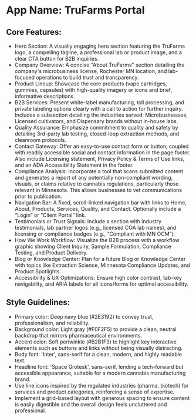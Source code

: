 # **App Name**: TruFarms Portal

## Core Features:

- Hero Section: A visually engaging hero section featuring the TruFarms logo, a compelling tagline, a professional lab or product image, and a clear CTA button for B2B inquiries.
- Company Overview: A concise "About TruFarms" section detailing the company's microbusiness license, Rochester MN location, and lab-focused operations to build trust and transparency.
- Product Lineup: Showcase the core products (vape cartridges, gummies, capsules) with high-quality imagery or icons and brief, informative descriptions.
- B2B Services: Present white-label manufacturing, toll processing, and private labeling options clearly with a call to action for further inquiry. Includes a subsection detailing the industries served: Microbusinesses, Licensed cultivators, and Dispensary brands without in-house labs.
- Quality Assurance: Emphasize commitment to quality and safety by detailing 3rd-party lab testing, closed-loop extraction methods, and cleanroom protocols.
- Contact Gateway: Offer an easy-to-use contact form or button, coupled with readily accessible social and contact information in the page footer. Also include Licensing statement, Privacy Policy & Terms of Use links, and an ADA Accessibility Statement in the footer.
- Compliance Analysis: Incorporate a tool that scans submitted content and generates a report of any potentially non-compliant wording, visuals, or claims relative to cannabis regulations, particularly those relevant in Minnesota. This allows businesses to vet communications prior to publication.
- Navigation Bar: A fixed, scroll-linked navigation bar with links to Home, About, Products, Services, Quality, and Contact. Optionally include a “Login” or “Client Portal” link.
- Testimonials or Trust Signals: Include a section with industry testimonials, lab partner logos (e.g., licensed COA lab names), and licensing or compliance badges (e.g., “Compliant with MN OCM”).
- How We Work Workflow: Visualize the B2B process with a workflow graphic showing Client Inquiry, Sample Formulation, Compliance Testing, and Product Delivery.
- Blog or Knowledge Center: Plan for a future Blog or Knowledge Center with topics like Extraction Science, Minnesota Compliance Updates, and Product Spotlights.
- Accessibility & UX Optimizations: Ensure high color contrast, tab-key navigability, and ARIA labels for all icons/forms for optimal accessibility.

## Style Guidelines:

- Primary color: Deep navy blue (#2E3192) to convey trust, professionalism, and reliability.
- Background color: Light gray (#F0F2F5) to provide a clean, neutral backdrop that mirrors pharmaceutical environments.
- Accent color: Soft periwinkle (#B2B1F3) to highlight key interactive elements such as buttons and links without being visually distracting.
- Body font: 'Inter', sans-serif for a clean, modern, and highly readable text.
- Headline font: 'Space Grotesk', sans-serif, lending a tech-forward but accessible appearance, suitable for a modern cannabis manufacturing brand.
- Use line icons inspired by the regulated industries (pharma, biotech) for services and product categories, reinforcing a sense of expertise.
- Implement a grid-based layout with generous spacing to ensure content is easily digestible and the overall design feels uncluttered and professional.